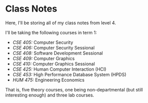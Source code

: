 # Class Notes

Here, I'll be storing all of my class notes from level 4. 

I'll be taking the following courses in term 1:

- _CSE 405:_ Computer Security
- _CSE 406:_ Computer Security Sessional
- _CSE 408:_ Software Development Sessional
- _CSE 409:_ Computer Graphics
- _CSE 410:_ Computer Graphics Sessional
- _CSE 425:_ Human Computer Interaction (HCI)
- _CSE 453:_ High Performance Database System (HPDS)
- _HUM 475:_ Engineering Economics

That is, five theory courses, one being non-departmental (but still
interesting enough) and three lab courses.
